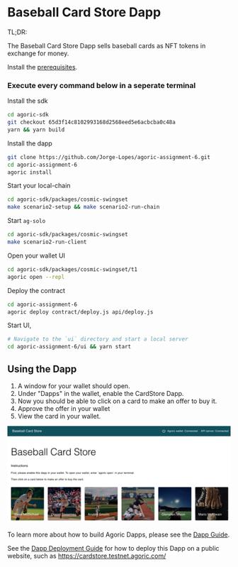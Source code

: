 # Baseball Card Store Dapp

TL;DR:

The Baseball Card Store Dapp sells baseball cards as NFT tokens in
exchange for money.

Install the
[prerequisites](https://agoric.com/documentation/getting-started/before-using-agoric.html).

### Execute every command below in a seperate terminal

Install the sdk
```sh
cd agoric-sdk
git checkout 65d3f14c8102993168d2568eed5e6acbcba0c48a
yarn && yarn build
```

Install the dapp
```sh
git clone https://github.com/Jorge-Lopes/agoric-assignment-6.git
cd agoric-assignment-6
agoric install
```

Start your local-chain
```sh
cd agoric-sdk/packages/cosmic-swingset
make scenario2-setup && make scenario2-run-chain
```

Start `ag-solo`
```sh
cd agoric-sdk/packages/cosmic-swingset
make scenario2-run-client
```

Open your wallet UI
```sh
cd agoric-sdk/packages/cosmic-swingset/t1
agoric open --repl
```

Deploy the contract
```sh
cd agoric-assignment-6
agoric deploy contract/deploy.js api/deploy.js
```

Start UI, 
```sh
# Navigate to the `ui` directory and start a local server
cd agoric-assignment-6/ui && yarn start
```

## Using the Dapp

1. A window for your wallet should open.
4. Under "Dapps" in the wallet, enable the CardStore Dapp.
5. Now you should be able to click on a card to make an offer to buy
   it.
6. Approve the offer in your wallet
7. View the card in your wallet.

![Card Store](./readme-assets/card-store.png)

To learn more about how to build Agoric Dapps, please see the [Dapp Guide](https://agoric.com/documentation/dapps/).

See the [Dapp Deployment Guide](https://github.com/Agoric/agoric-sdk/wiki/Dapp-Deployment-Guide) for how to deploy this Dapp on a public website, such as https://cardstore.testnet.agoric.com/
